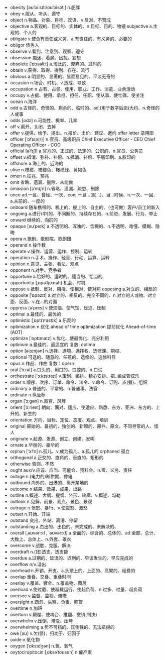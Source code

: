 - obesity [əʊˈbiːsɪti/oʊˈbisəti] n.肥胖
- obey v.服从、听从、遵守
- object n.物品、对象、目标、宾语、v.反对、不赞成
- objective a.客观的、目标的、实体的、n.目标、目的、物镜     subjective a.主观的、个人的
- obligate v.使负有责任或义务、a.有责任的、有义务的、必要的
- obligor 债务人
- observe v.看到、注意到、观察、遵守
- obsession 痴迷、着魔、困扰、妄想
- obsolete [ˈɒbsəliːt] a.淘汰的、废弃的、过时的
- obtain v.获得、取得、得到、存在、流行
- obvious a.明显的、显著的、显而易见的、平淡无奇的
- occasion n.场合、时机、v.造成、导致
- occupation n.占有、占领、使用、职业、工作、消遣、业余活动
- occupy v.占据、使用、承担、担任、任职、使从事、使忙碌、使关注
- ocean n.海洋
- odd a.古怪的、奇怪的、剩余的、临时的、ad.(用于数字后面)大约、n.奇怪的人或事
- odds [ɒdz] n.可能性、概率、几率
- off v.离开、关闭、去掉
- offer v.提供、给予、提出、n.报价、出价、建议、邀约 offer letter 录用函
- officer [ˈɒfɪsə(r)] n.官员、高级职员 Chief Executive Officer - CEO  Chief Operating Officer - COO
- official [əˈfɪʃl] a.官方的、正式的、法定的、公职的、n.官员、公务员
- offset v.抵消、弥补、补偿、n.抵消、补偿、平版印刷、a.胶印的
- offshore a.海上的、近海的
- olive n.橄榄、橄榄色、橄榄绿、黄褐色
- omen n.征兆、预兆
- omit 省略、遗漏、删除、未能做
- omission [əˈmɪʃn] n.省略、遗漏、疏忽、删除
- once ad.一旦、曾经、一次、conj.一旦...(就...)、当...时候、n.一次、一回、a.从前的、一度的
- onboard 随车携带的、机上的、舰上的、自主的、（也可做）客户/员工的新入
- ongoing a.进行(中)的、不间断的、持续存在的、n.前进、发展、行为、举止
- onward 继续的、向前的
- opaque [əʊˈpeɪk] a.不透明的、浑浊的、含糊的、n.不透明、难懂、模糊、隐晦
- opera n.歌剧、歌剧院、歌剧团
- operand n.操作数
- operate v.操作、运营、运作、控制、运转
- operation n.手术、操作、经营、行动、运算、运转
- opinion n.意见、主张、看法、观点
- opponent n.对手、竞争者
- opportune a.恰好的、适时的、适当的、恰当的
- opportunity [ˌɒpəˈtjuːnəti] 机会、时机
- oppose v.抵制、反对、阻挠、使相对、使对照  opposing a.对立的、相反的
- opposite [ˈɒpəzɪt] a.对立的、相反的、完全不同的、n.对立的人或物、对立面、反面、v.在...的对面
- oppress [əˈpres] v.使烦恼、使气馁、压迫、压制
- optimal a.最佳的、最优的
- optimistic [ˌɒptɪˈmɪstɪk] a.乐观的
- optimization n.优化    ahead of time optimization 提前优化    Ahead-of-time (AOT)
- optimize [ˈɒptɪmaɪz] v.优化、使最优化、充分利用
- optimum a.最佳的、最适宜的 复数: optima
- option [əˈpɪnjən] n.选择、选项、选择权、选修课、期权、
- optional 可选的、随意的、任意的、选修的、选修科目
- opus n.作品、作曲 复数：opera
- oral [ˈɔːrəl] a.口头的、用口的、口腔的、n.口试
- orchestrate [ˈɔːkɪstreɪt] v.策划、编排、精心安排、把..编成管弦乐
- order n.顺序、次序、订单、命令、法令、v.命令、订购、点(餐)、组织
- ordinary a.普通的、平常的、n.普通事、法官
- ordinate n.纵坐标
- organ [ˈɔːɡən] n.器官、风琴
- orient [ˈɔːrient] 朝向、面对、适应、使适应、熟悉、东方、亚洲、东方的、上升的、新生的
- orientation 方向、目标、定位、态度、观点、培训
- original 原始的、最初的、独创的、新颖的、原件、原文、不同寻常的人、怪人
- originate v.起源、发源、创立、创建、发明
- ornate a.华丽的、豪华的
- orphan [ˈɔːfn] n.孤儿、v.成为孤儿、a.孤儿的 orphaned 孤立 
- orthogonal a.正交的、直角的、垂直的、矩形的
- otherwise 否则、不然
- ought aux/v.应该、应当、可能会、预料会、n.零、义务、责任
- outage n.(电力的)断供期、停电
- outbound 向外的、出港的、离开某地的
- outcome n.结果、效果、成果、出路
- outline n.概述、大纲、提纲、外形、轮廓、v.概述、勾勒
- outlook n.见解、前景、观点、景色、景观
- outrage n.愤怒、暴行、v.使震怒、激怒
- outset n.开始、开端
- outstand 突出、外站、离港、停留
- outstanding a.杰出的、出色的、未完成的、未解决的、
- overall [ˌəʊvərˈɔːl , ˈəʊvərɔːl] a.全面的、综合的、总体的、ad.全部、总计、大致上、总体上、n.外套、罩衣
- overcome v.战胜、克服、解决
- overdraft n.(钱)透支、透支额
- overdue a.过期的、延误的、迟到的、早该发生的、早应完成的
- overflow n/v.溢出
- overhead n.开销、开支、a.头顶上的、上面的、高架的、经费的
- overlap 重叠、交叠、重叠时间
- overlay v.覆盖、镀金、n.覆盖物、图层
- overload v.使过载、使超载运行、使超负荷、n.过多、过量、超负荷
- oversee v.监督、监视、俯瞰
- oversight n.疏忽、失察、负责、照管
- overtime n.加班
- overturn v.颠覆、使垮台、推翻、撤销(判决)
- overwhelm v.压倒、淹没、压垮
- overwhelming a.势不可挡的、压倒性的、无法抗拒的
- owe [əʊ] v.欠(债)、归功于、归因于
- oxide n.氧化物
- oxygen [ˈɒksɪdʒən] n.氧、氧气
- oxytocin/pitocin [ˌɑksəˈtoʊsən] n.催产素